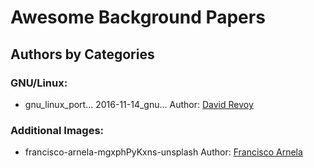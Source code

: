 # Awesome Background Papers

## Authors by Categories

### GNU/Linux:

- gnu_linux_port... 2016-11-14_gnu...
Author: [David Revoy](https://www.davidrevoy.com/article323/gnu-linux-portrait)


### Additional Images:

- francisco-arnela-mgxphPyKxns-unsplash
Author: [Francisco Arnela](https://unsplash.com/@kikocho)

